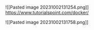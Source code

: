 ![[Pasted image 20231002131254.png]]
https://www.tutorialspoint.com/docker/

![[Pasted image 20231002131758.png]]

